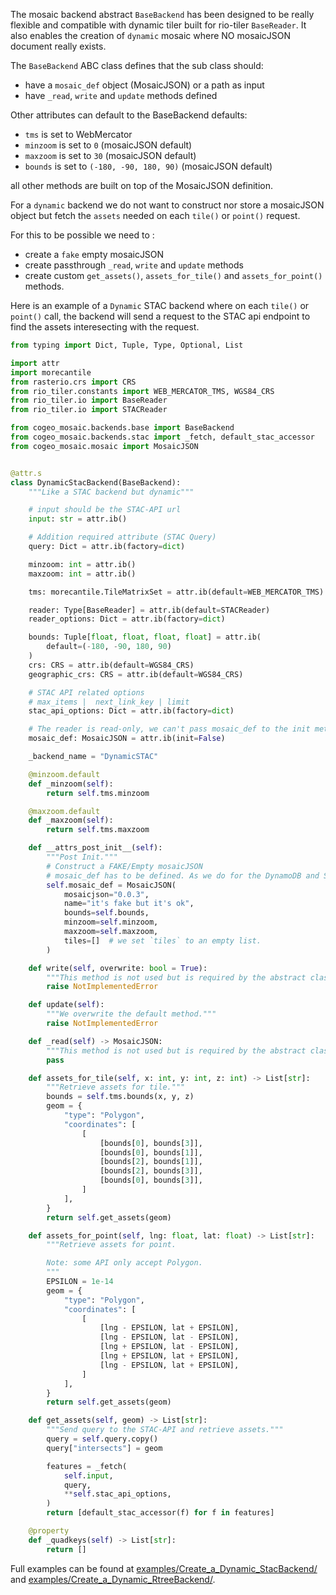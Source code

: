 
The mosaic backend abstract `BaseBackend` has been designed to be really flexible and compatible with dynamic tiler built for rio-tiler `BaseReader`. It also enables the creation of `dynamic` mosaic where NO mosaicJSON document really exists.

The `BaseBackend` ABC class defines that the sub class should:

- have a `mosaic_def` object (MosaicJSON) or a path as input
- have `_read`, `write` and `update` methods defined

Other attributes can default to the BaseBackend defaults:

- `tms` is set to WebMercator
- `minzoom` is set to `0` (mosaicJSON default)
- `maxzoom` is set to `30` (mosaicJSON default)
- `bounds` is set to `(-180, -90, 180, 90)`  (mosaicJSON default)

all other methods are built on top of the MosaicJSON definition.

For a `dynamic` backend we do not want to construct nor store a mosaicJSON object but fetch the `assets` needed
on each `tile()` or `point()` request.

For this to be possible we need to :

- create a `fake` empty mosaicJSON
- create passthrough `_read`, `write` and `update` methods
- create custom `get_assets()`, `assets_for_tile()` and `assets_for_point()` methods.

Here is an example of a `Dynamic` STAC backend where on each `tile()` or `point()` call, the backend will send a request to the STAC api endpoint to find the assets interesecting with the request.

```python
from typing import Dict, Tuple, Type, Optional, List

import attr
import morecantile
from rasterio.crs import CRS
from rio_tiler.constants import WEB_MERCATOR_TMS, WGS84_CRS
from rio_tiler.io import BaseReader
from rio_tiler.io import STACReader

from cogeo_mosaic.backends.base import BaseBackend
from cogeo_mosaic.backends.stac import _fetch, default_stac_accessor
from cogeo_mosaic.mosaic import MosaicJSON


@attr.s
class DynamicStacBackend(BaseBackend):
    """Like a STAC backend but dynamic"""

    # input should be the STAC-API url
    input: str = attr.ib()

    # Addition required attribute (STAC Query)
    query: Dict = attr.ib(factory=dict)

    minzoom: int = attr.ib()
    maxzoom: int = attr.ib()

    tms: morecantile.TileMatrixSet = attr.ib(default=WEB_MERCATOR_TMS)

    reader: Type[BaseReader] = attr.ib(default=STACReader)
    reader_options: Dict = attr.ib(factory=dict)

    bounds: Tuple[float, float, float, float] = attr.ib(
        default=(-180, -90, 180, 90)
    )
    crs: CRS = attr.ib(default=WGS84_CRS)
    geographic_crs: CRS = attr.ib(default=WGS84_CRS)

    # STAC API related options
    # max_items |  next_link_key | limit
    stac_api_options: Dict = attr.ib(factory=dict)

    # The reader is read-only, we can't pass mosaic_def to the init method
    mosaic_def: MosaicJSON = attr.ib(init=False)

    _backend_name = "DynamicSTAC"

    @minzoom.default
    def _minzoom(self):
        return self.tms.minzoom

    @maxzoom.default
    def _maxzoom(self):
        return self.tms.maxzoom

    def __attrs_post_init__(self):
        """Post Init."""
        # Construct a FAKE/Empty mosaicJSON
        # mosaic_def has to be defined. As we do for the DynamoDB and SQLite backend
        self.mosaic_def = MosaicJSON(
            mosaicjson="0.0.3",
            name="it's fake but it's ok",
            bounds=self.bounds,
            minzoom=self.minzoom,
            maxzoom=self.maxzoom,
            tiles=[]  # we set `tiles` to an empty list.
        )

    def write(self, overwrite: bool = True):
        """This method is not used but is required by the abstract class."""
        raise NotImplementedError

    def update(self):
        """We overwrite the default method."""
        raise NotImplementedError

    def _read(self) -> MosaicJSON:
        """This method is not used but is required by the abstract class."""
        pass

    def assets_for_tile(self, x: int, y: int, z: int) -> List[str]:
        """Retrieve assets for tile."""
        bounds = self.tms.bounds(x, y, z)
        geom = {
            "type": "Polygon",
            "coordinates": [
                [
                    [bounds[0], bounds[3]],
                    [bounds[0], bounds[1]],
                    [bounds[2], bounds[1]],
                    [bounds[2], bounds[3]],
                    [bounds[0], bounds[3]],
                ]
            ],
        }
        return self.get_assets(geom)

    def assets_for_point(self, lng: float, lat: float) -> List[str]:
        """Retrieve assets for point.

        Note: some API only accept Polygon.
        """
        EPSILON = 1e-14
        geom = {
            "type": "Polygon",
            "coordinates": [
                [
                    [lng - EPSILON, lat + EPSILON],
                    [lng - EPSILON, lat - EPSILON],
                    [lng + EPSILON, lat - EPSILON],
                    [lng + EPSILON, lat + EPSILON],
                    [lng - EPSILON, lat + EPSILON],
                ]
            ],
        }
        return self.get_assets(geom)

    def get_assets(self, geom) -> List[str]:
        """Send query to the STAC-API and retrieve assets."""
        query = self.query.copy()
        query["intersects"] = geom

        features = _fetch(
            self.input,
            query,
            **self.stac_api_options,
        )
        return [default_stac_accessor(f) for f in features]

    @property
    def _quadkeys(self) -> List[str]:
        return []
```

Full examples can be found at [examples/Create_a_Dynamic_StacBackend/](https://developmentseed.org/cogeo-mosaic/examples/Create_a_Dynamic_StacBackend/) and [examples/Create_a_Dynamic_RtreeBackend/](https://developmentseed.org/cogeo-mosaic/examples/Create_a_Dynamic_RtreeBackend/).
